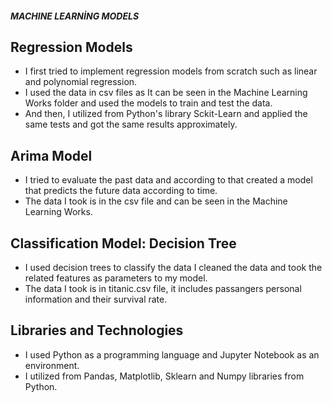 #####                                                            MACHINE LEARNİNG MODELS


## Regression Models
- I first tried to implement regression models from scratch such as linear and polynomial regression.
- I used the data in csv files as It can be seen in the Machine Learning Works folder and used the models to train and test the data.
- And then, I utilized from Python's library Sckit-Learn and applied the same tests and got the same results approximately.



## Arima Model
- I tried to evaluate the past data and according to that created a model that predicts the future data according to time.
- The data I took is in the csv file and can be seen in the Machine Learning Works.



## Classification Model: Decision Tree
- I used decision trees to classify the data I cleaned the data and took the related features as parameters to my model.
- The data I took is in titanic.csv file, it includes passangers personal information and their survival rate.



## Libraries and Technologies
- I used Python as a programming language and Jupyter Notebook as an environment.
- I utilized from Pandas, Matplotlib, Sklearn and Numpy libraries from Python.
